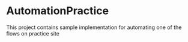 # AutomationPractice
This project contains sample implementation for automating one of the flows on practice site
